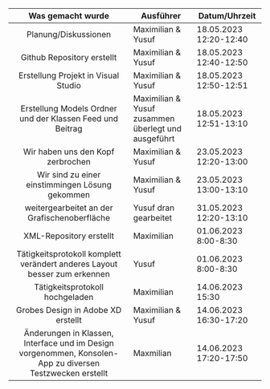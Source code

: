 |                                             Was gemacht wurde                                             | Ausführer                                           | Datum/Uhrzeit          |
| :-------------------------------------------------------------------------------------------------------: | --------------------------------------------------- | ---------------------- |
|                                           Planung/Diskussionen                                            | Maximilian & Yusuf                                  | 18.05.2023 12:20-12:40 |
|                                        Github Repository erstellt                                         | Maximilian & Yusuf                                  | 18.05.2023 12:40-12:50 |
|                                    Erstellung Projekt in Visual Studio                                    | Maximilian & Yusuf                                  | 18.05.2023 12:50-12:51 |
|                         Erstellung Models Ordner und der Klassen Feed und Beitrag                         | Maximilian & Yusuf zusammen überlegt und ausgeführt | 18.05.2023 12:51-13:10 |
|                                     Wir haben uns den Kopf zerbrochen                                     | Maximilian & Yusuf                                  | 23.05.2023 12:20-13:00 |
|                              Wir sind zu einer einstimmingen Lösung gekommen                              | Maximilian & Yusuf                                  | 23.05.2023 13:00-13:10 |
|                               weitergearbeitet an der Grafischenoberfläche                                | Yusuf dran gearbeitet                               | 31.05.2023 12:20-13:10 |
|                                          XML-Repository erstellt                                          | Maximilian                                          | 01.06.2023 8:00-8:30   |
|                 Tätigkeitsprotokoll komplett verändert anderes Layout besser zum erkennen                 | Yusuf                                               | 01.06.2023 8:00-8:30   |
|                                      Tätigkeitsprotokoll hochgeladen                                      | Maximilian                                          | 14.06.2023 15:30       |
|                                    Grobes Design in Adobe XD erstellt                                     | Maximilian & Yusuf                                  | 14.06.2023 16:30-17:20 |
| Änderungen in Klassen, Interface und im Design vorgenommen, Konsolen-App zu diversen Testzwecken erstellt | Maxmilian                                           | 14.06.2023 17:20-17:50 |

